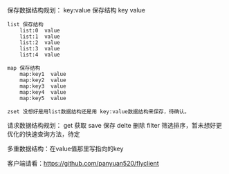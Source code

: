 保存数据结构规划：
	key:value 保存结构
		key		value
		
		
	list 保存结构
		list:0  value
		list:1  value
		list:2  value
		list:3  value
		list:4  value
		
	map 保存结构
		map:key1  value
		map:key2  value
		map:key3  value
		map:key4  value
		map:key5  value
		
	zset 没想好是用list数据结构还是用 key:value数据结构来保存，待确认。



请求数据结构规划：
	get  获取
	save 保存
	delte 删除
	filter 筛选排序，暂未想好更优化的快速查询方法，待定
	
	
多重数据结构：在value值那里写指向的key



客户端请看：https://github.com/panyuan520/flyclient
	

